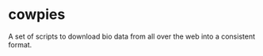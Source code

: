 cowpies
=======

A set of scripts to download bio data from all over the web into a consistent format.
